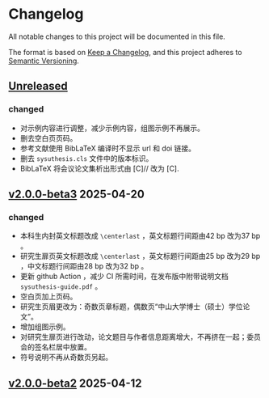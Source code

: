 # Changelog

All notable changes to this project will be documented in this file.

The format is based on [Keep a Changelog](https://keepachangelog.com/en/1.0.0/),
and this project adheres to [Semantic Versioning](https://semver.org/spec/v2.0.0.html).

## [Unreleased]

### changed

- 对示例内容进行调整，减少示例内容，组图示例不再展示。
- 删去空白页页码。
- 参考文献使用 BibLaTeX 编译时不显示 url 和 doi 链接。
- 删去 `sysuthesis.cls` 文件中的版本标识。
- BibLaTeX 将会议论文集析出形式由 [C]// 改为 [C].

## [v2.0.0-beta3] 2025-04-20

### changed

- 本科生内封英文标题改成 `\centerlast` ，英文标题行间距由42 bp 改为37 bp 。
- 研究生扉页英文标题改成 `\centerlast` ，英文标题行间距由25 bp 改为29 bp ，中文标题行间距由28 bp 改为32 bp 。
- 更新 github Action ，减少 CI 所需时间，在发布版中附带说明文档 `sysuthesis-guide.pdf` 。
- 空白页加上页码。
- 研究生页眉更改为：奇数页章标题，偶数页“中山大学博士（硕士）学位论文”。
- 增加组图示例。
- 对研究生扉页进行改动，论文题目与作者信息距离增大，不再挤在一起；委员会的签名栏居中放置。
- 符号说明不再从奇数页另起。

## [v2.0.0-beta2] 2025-04-12


[Unreleased]: https://github.com/1FCENdoge/sysuthesis/compare/v2.0.0-beta3...HEAD
[v2.0.0-beta3]: https://github.com/1FCENdoge/sysuthesis/compare/v2.0.0-beta2...v2.0.0-beta3
[v2.0.0-beta2]: https://github.com/1FCENdoge/sysuthesis/releases/tag/v2.0.0-beta2

